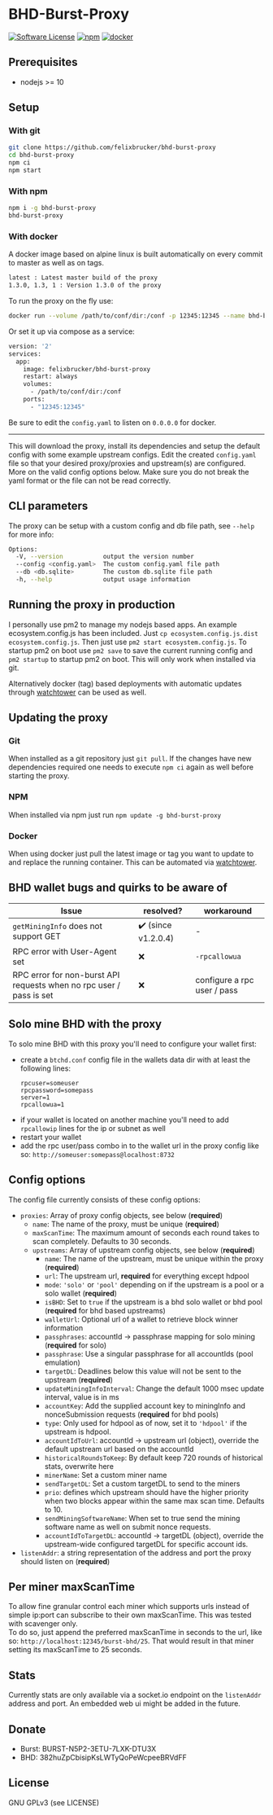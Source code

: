 BHD-Burst-Proxy
======

[![Software License](https://img.shields.io/badge/license-GPL--3.0-brightgreen.svg?style=flat-square)](LICENSE)
[![npm](https://img.shields.io/npm/v/bhd-burst-proxy.svg?style=flat-square)](https://www.npmjs.com/package/bhd-burst-proxy)
[![docker](https://img.shields.io/docker/pulls/felixbrucker/bhd-burst-proxy.svg?style=flat-square)](https://hub.docker.com/r/felixbrucker/bhd-burst-proxy)

## Prerequisites

- nodejs >= 10

## Setup

### With git

```bash
git clone https://github.com/felixbrucker/bhd-burst-proxy
cd bhd-burst-proxy
npm ci
npm start
```

### With npm

```bash
npm i -g bhd-burst-proxy
bhd-burst-proxy
```

### With docker

A docker image based on alpine linux is built automatically on every commit to master as well as on tags.

```bash
latest : Latest master build of the proxy
1.3.0, 1.3, 1 : Version 1.3.0 of the proxy
```

To run the proxy on the fly use:

```bash
docker run --volume /path/to/conf/dir:/conf -p 12345:12345 --name bhd-burst-proxy --rm felixbrucker/bhd-burst-proxy
```

Or set it up via compose as a service:

```bash
version: '2'
services:
  app:
    image: felixbrucker/bhd-burst-proxy
    restart: always
    volumes:
      - /path/to/conf/dir:/conf
    ports:
      - "12345:12345"
```

Be sure to edit the `config.yaml` to listen on `0.0.0.0` for docker.

----

This will download the proxy, install its dependencies and setup the default config with some example upstream configs.
Edit the created `config.yaml` file so that your desired proxy/proxies and upstream(s) are configured. More on the valid config options below.
Make sure you do not break the yaml format or the file can not be read correctly.

## CLI parameters

The proxy can be setup with a custom config and db file path, see `--help` for more info:

```bash
Options:
  -V, --version           output the version number
  --config <config.yaml>  The custom config.yaml file path
  --db <db.sqlite>        The custom db.sqlite file path
  -h, --help              output usage information
```

## Running the proxy in production

I personally use pm2 to manage my nodejs based apps. An example ecosystem.config.js has been included. Just `cp ecosystem.config.js.dist ecosystem.config.js`.
Then just use `pm2 start ecosystem.config.js`.
To startup pm2 on boot use `pm2 save` to save the current running config and `pm2 startup` to startup pm2 on boot.
This will only work when installed via git.

Alternatively docker (tag) based deployments with automatic updates through [watchtower](https://github.com/v2tec/watchtower) can be used as well.

## Updating the proxy

### Git
When installed as a git repository just `git pull`.
If the changes have new dependencies required one needs to execute `npm ci` again as well before starting the proxy.

### NPM
When installed via npm just run `npm update -g bhd-burst-proxy`

### Docker
When using docker just pull the latest image or tag you want to update to and replace the running container.
This can be automated via [watchtower](https://github.com/v2tec/watchtower).

## BHD wallet bugs and quirks to be aware of

| Issue                                                               | resolved?                        | workaround                  |
|---------------------------------------------------------------------|----------------------------------|------------------|
| `getMiningInfo` does not support GET | :heavy_check_mark: (since v1.2.0.4) | - |
| RPC error with User-Agent set | :x: | `-rpcallowua` |
| RPC error for non-burst API requests when no rpc user / pass is set | :x: | configure a rpc user / pass |

## Solo mine BHD with the proxy

To solo mine BHD with this proxy you'll need to configure your wallet first:
- create a `btchd.conf` config file in the wallets data dir with at least the following lines:
    ```
    rpcuser=someuser
    rpcpassword=somepass
    server=1
    rpcallowua=1
    ``` 
- if your wallet is located on another machine you'll need to add `rpcallowip` lines for the ip or subnet as well
- restart your wallet
- add the rpc user/pass combo in to the wallet url in the proxy config like so: `http://someuser:somepass@localhost:8732`

## Config options

The config file currently consists of these config options:

- `proxies`: Array of proxy config objects, see below (**required**)
    - `name`: The name of the proxy, must be unique (**required**)
    - `maxScanTime`: The maximum amount of seconds each round takes to scan completely. Defaults to 30 seconds.
    - `upstreams`: Array of upstream config objects, see below (**required**)
      - `name`: The name of the upstream, must be unique within the proxy (**required**)
      - `url`: The upstream url, **required** for everything except hdpool
      - `mode`: `'solo'` or `'pool'` depending on if the upstream is a pool or a solo wallet (**required**)
      - `isBHD`: Set to `true` if the upstream is a bhd solo wallet or bhd pool (**required** for bhd based upstreams)
      - `walletUrl`: Optional url of a wallet to retrieve block winner information
      - `passphrases`: accountId -> passphrase mapping for solo mining (**required** for solo)
      - `passphrase`: Use a singular passphrase for all accountIds (pool emulation)
      - `targetDL`: Deadlines below this value will not be sent to the upstream (**required**)
      - `updateMiningInfoInterval`: Change the default 1000 msec update interval, value is in ms
      - `accountKey`: Add the supplied account key to miningInfo and nonceSubmission requests (**required** for bhd pools)
      - `type`: Only used for hdpool as of now, set it to `'hdpool'` if the upstream is hdpool.
      - `accountIdToUrl`: accountId -> upstream url (object), override the default upstream url based on the accountId
      - `historicalRoundsToKeep`: By default keep 720 rounds of historical stats, overwrite here
      - `minerName`: Set a custom miner name
      - `sendTargetDL`: Set a custom targetDL to send to the miners
      - `prio`: defines which upstream should have the higher priority when two blocks appear within the same max scan time. Defaults to 10.
      - `sendMiningSoftwareName`: When set to true send the mining software name as well on submit nonce requests.
      - `accountIdToTargetDL`: accountId -> targetDL (object), override the upstream-wide configured targetDL for specific account ids.
- `listenAddr`: a string representation of the address and port the proxy should listen on (**required**)

## Per miner maxScanTime

To allow fine granular control each miner which supports urls instead of simple ip:port can subscribe to their own maxScanTime. This was tested with scavenger only.  
To do so, just append the preferred maxScanTime in seconds to the url, like so: `http://localhost:12345/burst-bhd/25`. That would result in that miner setting its maxScanTime to 25 seconds.

## Stats

Currently stats are only available via a socket.io endpoint on the `listenAddr` address and port. An embedded web ui might be added in the future.

## Donate

- Burst: BURST-N5P2-3ETU-7LXK-DTU3X
- BHD: 382huZpCbisipKsLWTyQoPeWcpeeBRVdFF

## License

GNU GPLv3 (see LICENSE)
